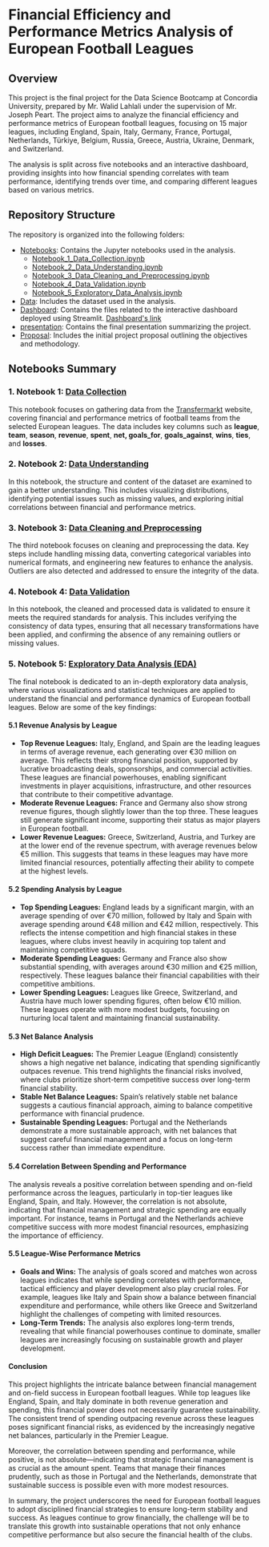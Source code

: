 # Financial Efficiency and Performance Metrics Analysis of European Football Leagues

## Overview

This project is the final project for the Data Science Bootcamp at Concordia University, prepared by Mr. Walid Lahlali under the supervision of Mr. Joseph Peart. The project aims to analyze the financial efficiency and performance metrics of European football leagues, focusing on 15 major leagues, including England, Spain, Italy, Germany, France, Portugal, Netherlands, Türkiye, Belgium, Russia, Greece, Austria, Ukraine, Denmark, and Switzerland.

The analysis is split across five notebooks and an interactive dashboard, providing insights into how financial spending correlates with team performance, identifying trends over time, and comparing different leagues based on various metrics.

## Repository Structure

The repository is organized into the following folders:

+ [Notebooks](https://github.com/Waliid18/Final-Project/tree/main/Notebooks): Contains the Jupyter notebooks used in the analysis.
  + [Notebook_1_Data_Collection.ipynb](https://github.com/Waliid18/Final-Project/blob/main/Notebooks/Notebook_1_Data_Collection.ipynb)
  + [Notebook_2_Data_Understanding.ipynb](https://github.com/Waliid18/Final-Project/blob/main/Notebooks/Notebook_2_Data_Understanding.ipynb) 
  + [Notebook_3_Data_Cleaning_and_Preprocessing.ipynb](https://github.com/Waliid18/Final-Project/blob/main/Notebooks/Notebook_3_Data_Cleaning_and_Preprocessing.ipynb)
  + [Notebook_4_Data_Validation.ipynb](https://github.com/Waliid18/Final-Project/blob/main/Notebooks/Notebook_4_Data_Validation.ipynb)
  + [Notebook_5_Exploratory_Data_Analysis.ipynb](https://github.com/Waliid18/Final-Project/blob/main/Notebooks/Notebook_5_Exploratory_Data_Analysis.ipynb)
+ [Data](https://github.com/Waliid18/Final-Project/tree/main/Data): Includes the dataset used in the analysis.
+ [Dashboard](https://github.com/Waliid18/Final-Project/blob/main/Dashboard/app.py): Contains the files related to the interactive dashboard deployed using Streamlit. [Dashboard's link](https://de79-38-133-46-148.ngrok-free.app)
+ [presentation](https://github.com/Waliid18/Final-Project/blob/main/Presentation/Final%20Project%20Presentation.pdf): Contains the final presentation summarizing the project.
+ [Proposal](https://github.com/Waliid18/Final-Project/blob/main/Proposal/Final%20Capstone%20Project%20Proposal.pdf): Includes the initial project proposal outlining the objectives and methodology.

## Notebooks Summary

### 1. Notebook 1: [Data Collection](https://github.com/Waliid18/Final-Project/blob/main/Notebooks/Notebook_1_Data_Collection.ipynb)
This notebook focuses on gathering data from the [Transfermarkt](https://www.transfermarkt.us/) website, covering financial and performance metrics of football teams from the selected European leagues. The data includes key columns such as **league**, **team**, **season**, **revenue**, **spent**, **net, goals_for**, **goals_against**, **wins**, **ties**, and **losses**.

### 2. Notebook 2: [Data Understanding](https://github.com/Waliid18/Final-Project/blob/main/Notebooks/Notebook_2_Data_Understanding.ipynb)
In this notebook, the structure and content of the dataset are examined to gain a better understanding. This includes visualizing distributions, identifying potential issues such as missing values, and exploring initial correlations between financial and performance metrics.

### 3. Notebook 3: [Data Cleaning and Preprocessing](https://github.com/Waliid18/Final-Project/blob/main/Notebooks/Notebook_3_Data_Cleaning_and_Preprocessing.ipynb)
The third notebook focuses on cleaning and preprocessing the data. Key steps include handling missing data, converting categorical variables into numerical formats, and engineering new features to enhance the analysis. Outliers are also detected and addressed to ensure the integrity of the data.

### 4. Notebook 4: [Data Validation](https://github.com/Waliid18/Final-Project/blob/main/Notebooks/Notebook_4_Data_Validation.ipynb)
In this notebook, the cleaned and processed data is validated to ensure it meets the required standards for analysis. This includes verifying the consistency of data types, ensuring that all necessary transformations have been applied, and confirming the absence of any remaining outliers or missing values.

### 5. Notebook 5: [Exploratory Data Analysis (EDA)](https://github.com/Waliid18/Final-Project/blob/main/Notebooks/Notebook_5_Exploratory_Data_Analysis.ipynb)
The final notebook is dedicated to an in-depth exploratory data analysis, where various visualizations and statistical techniques are applied to understand the financial and performance dynamics of European football leagues. Below are some of the key findings:

#### 5.1 Revenue Analysis by League
+ **Top Revenue Leagues:** Italy, England, and Spain are the leading leagues in terms of average revenue, each generating over €30 million on average. This reflects their strong financial position, supported by lucrative broadcasting deals, sponsorships, and commercial activities. These leagues are financial powerhouses, enabling significant investments in player acquisitions, infrastructure, and other resources that contribute to their competitive advantage.
+ **Moderate Revenue Leagues:** France and Germany also show strong revenue figures, though slightly lower than the top three. These leagues still generate significant income, supporting their status as major players in European football.
+ **Lower Revenue Leagues:** Greece, Switzerland, Austria, and Turkey are at the lower end of the revenue spectrum, with average revenues below €5 million. This suggests that teams in these leagues may have more limited financial resources, potentially affecting their ability to compete at the highest levels.

#### 5.2 Spending Analysis by League
+ **Top Spending Leagues:** England leads by a significant margin, with an average spending of over €70 million, followed by Italy and Spain with average spending around €48 million and €42 million, respectively. This reflects the intense competition and high financial stakes in these leagues, where clubs invest heavily in acquiring top talent and maintaining competitive squads.
+ **Moderate Spending Leagues:** Germany and France also show substantial spending, with averages around €30 million and €25 million, respectively. These leagues balance their financial capabilities with their competitive ambitions.
+ **Lower Spending Leagues:** Leagues like Greece, Switzerland, and Austria have much lower spending figures, often below €10 million. These leagues operate with more modest budgets, focusing on nurturing local talent and maintaining financial sustainability.
#### 5.3 Net Balance Analysis
+ **High Deficit Leagues:** The Premier League (England) consistently shows a high negative net balance, indicating that spending significantly outpaces revenue. This trend highlights the financial risks involved, where clubs prioritize short-term competitive success over long-term financial stability.
+ **Stable Net Balance Leagues:** Spain’s relatively stable net balance suggests a cautious financial approach, aiming to balance competitive performance with financial prudence.
+ **Sustainable Spending Leagues:** Portugal and the Netherlands demonstrate a more sustainable approach, with net balances that suggest careful financial management and a focus on long-term success rather than immediate expenditure.
#### 5.4 Correlation Between Spending and Performance
The analysis reveals a positive correlation between spending and on-field performance across the leagues, particularly in top-tier leagues like England, Spain, and Italy. However, the correlation is not absolute, indicating that financial management and strategic spending are equally important. For instance, teams in Portugal and the Netherlands achieve competitive success with more modest financial resources, emphasizing the importance of efficiency.

#### 5.5 League-Wise Performance Metrics
+ **Goals and Wins:** The analysis of goals scored and matches won across leagues indicates that while spending correlates with performance, tactical efficiency and player development also play crucial roles. For example, leagues like Italy and Spain show a balance between financial expenditure and performance, while others like Greece and Switzerland highlight the challenges of competing with limited resources.
+ **Long-Term Trends:** The analysis also explores long-term trends, revealing that while financial powerhouses continue to dominate, smaller leagues are increasingly focusing on sustainable growth and player development.
#### Conclusion
This project highlights the intricate balance between financial management and on-field success in European football leagues. While top leagues like England, Spain, and Italy dominate in both revenue generation and spending, this financial power does not necessarily guarantee sustainability. The consistent trend of spending outpacing revenue across these leagues poses significant financial risks, as evidenced by the increasingly negative net balances, particularly in the Premier League.

Moreover, the correlation between spending and performance, while positive, is not absolute—indicating that strategic financial management is as crucial as the amount spent. Teams that manage their finances prudently, such as those in Portugal and the Netherlands, demonstrate that sustainable success is possible even with more modest resources.

In summary, the project underscores the need for European football leagues to adopt disciplined financial strategies to ensure long-term stability and success. As leagues continue to grow financially, the challenge will be to translate this growth into sustainable operations that not only enhance competitive performance but also secure the financial health of the clubs.
